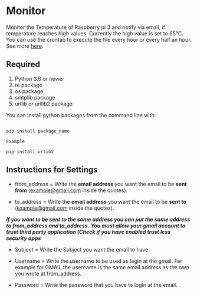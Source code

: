 # Monitor

Monitor the Temperature of Raspberry pi 3 and notify via email, if temperature reaches high values. Currently the high value is set to 65°C. You can use the crontab to execute the file every hour or every half an hour. See more [here](https://www.raspberrypi.org/documentation/linux/usage/cron.md).

## Required

1. Python 3.6 or newer
2. re package
3. os package
4. smtplib package
5. urllib or urllib2 package

You can install python packages from the command line with:
```

pip install package_name

Example

pip install urlib2

```

## Instructions for Settings

- from_address = Write the **email address** you want the email to be **sent from** (example@gmail.com inside the quotes).

- to_address = Write the **email address** you want the email to be **sent to** (example@gmail.com inside the quotes).

***If you want to be sent to the same address you can put the _same address_ to from_address and to_address.***
***You must allow your gmail account to trust third party application (Check if you have enabled trust less security apps***

- Subject = Write the Subject you want the email to have.

- Username = Write the username to be used as login at the gmail. For example for GMAIL the username is the same email address as the own you wrote at from_address.

- Password = Write the password that you have to login at the email.
